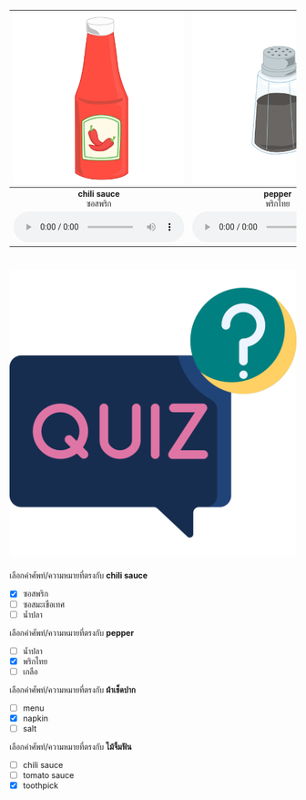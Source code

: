 
<div class="carrousel">


|![](/media/img/on&#x20;the&#x20;table/chili&#x20;sauce.svg)|![](/media/img/on&#x20;the&#x20;table/pepper.svg)|![](/media/img/on&#x20;the&#x20;table/napkin.svg)|![](/media/img/on&#x20;the&#x20;table/toothpick.svg)|![](/media/img/on&#x20;the&#x20;table/chopsticks.svg)|![](/media/img/on&#x20;the&#x20;table/tomato&#x20;sauce.svg)|![](/media/img/on&#x20;the&#x20;table/fish&#x20;sauce.svg)|![](/media/img/on&#x20;the&#x20;table/salt.svg)|![](/media/img/on&#x20;the&#x20;table/menu.svg)|
| :----: | :----: | :----: | :----: | :----: | :----: | :----: | :----: | :----: |
|**chili sauce**<br>ซอสพริก|**pepper**<br>พริกไทย|**napkin**<br>ผ้าเช็ดปาก|**toothpick**<br>ไม้จิ้มฟัน|**chopsticks**<br>ตะเกียบ|**tomato sauce**<br>ซอสมะเขือเทศ|**fish sauce**<br>น้ำปลา|**salt**<br>เกลือ|**menu**<br>เมนู|
|![](/media/audio/chili&#x20;sauce.mp3)|![](/media/audio/pepper.mp3)|![](/media/audio/napkin.mp3)|![](/media/audio/toothpick.mp3)|![](/media/audio/chopsticks.mp3)|![](/media/audio/tomato&#x20;sauce.mp3)|![](/media/audio/fish&#x20;sauce.mp3)|![](/media/audio/salt.mp3)|![](/media/audio/menu.mp3)|

</div>



# ![icon](/media/icons/quiz.svg) 


 เลือกคำศัพท์/ความหมายที่ตรงกับ **chili sauce**
 - [x] ซอสพริก
 - [ ] ซอสมะเขือเทศ
 - [ ] น้ำปลา

 เลือกคำศัพท์/ความหมายที่ตรงกับ **pepper**
 - [ ] น้ำปลา
 - [x] พริกไทย
 - [ ] เกลือ

 เลือกคำศัพท์/ความหมายที่ตรงกับ **ผ้าเช็ดปาก**
 - [ ] menu
 - [x] napkin
 - [ ] salt

 เลือกคำศัพท์/ความหมายที่ตรงกับ **ไม้จิ้มฟัน**
 - [ ] chili sauce
 - [ ] tomato sauce
 - [x] toothpick
